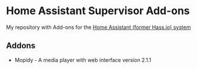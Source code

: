 # Home Assistant Supervisor Add-ons

My repository with Add-ons for the [Home Assistant (former Hass.io) system](https://www.home-assistant.io/hassio/)

## Addons

* Mopidy - A media player with web interface version 2.1.1
